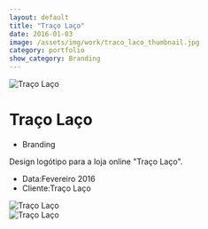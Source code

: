 ```yaml
---
layout: default
title: "Traço Laço"
date: 2016-01-03
image: /assets/img/work/traco_laco_thumbnail.jpg
category: portfolio
show_category: Branding
---
```


<div class="main-outer">
    <div class="container-fluid">
        <div class="row">
            <div class="col-md-12">
                <div class="title-image"><img src="{{ "/assets/img/work/traco_laco_apresentacao.jpg" | prepend: site.baseurl }}" alt="Traço Laço"></div>
            </div>
        </div>
        <div class="row">
            <div class="col-md-9">
                <div class="description">
                    <h1>Traço Laço</h1>
                    <ul class="categories">
                        <li>Branding</li>
                    </ul>
                    <p>Design logótipo para a loja online "Traço Laço".</p>
                </div>
            </div>
            <div class="col-md-3">
                <div class="details">
                    <ul>
                        <li>Data:<span>Fevereiro 2016</span></li>
                        <li>Cliente:<span>Traço Laço</span></li>
                    </ul>
                </div>
            </div>
        </div>
        <div class="row">
            <div class="col-md-6">
                <div class="project-image">
                    <img src="{{ "/assets/img/work/traco_laco_positivo.png" | prepend: site.baseurl }}" alt="Traço Laço">
                </div>
            </div>
            <div class="col-md-6">
                <div class="project-image">
                    <img src="{{ "/assets/img/work/traco_laco_negativo.png" | prepend: site.baseurl }}" alt="Traço Laço">
                </div>
            </div>
        </div>
    </div>
</div>

<script>
    function setBodyId() {
        document.body.id = 'project-page';
    }
    
    window.onload = setBodyId;
    window.onresize = setBodyId;
</script>